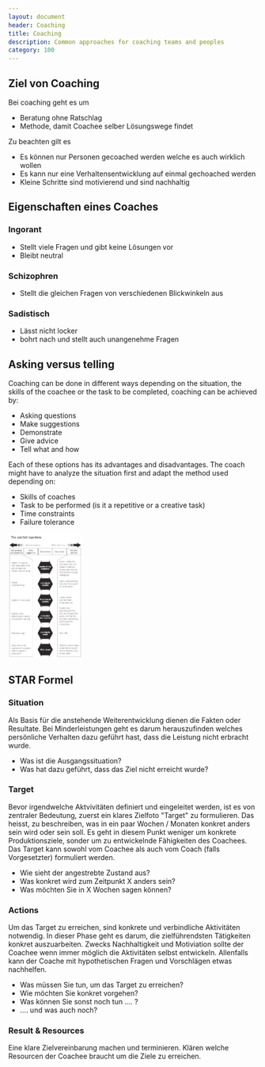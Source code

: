 ```yaml
---
layout: document
header: Coaching
title: Coaching
description: Common approaches for coaching teams and peoples
category: 100
---
```


## Ziel von Coaching

Bei coaching geht es um

* Beratung ohne Ratschlag
* Methode, damit Coachee selber Lösungswege findet

Zu beachten gilt es

* Es können nur Personen gecoached werden welche es auch wirklich wollen
* Es kann nur eine Verhaltensentwicklung auf einmal gechoached werden
* Kleine Schritte sind motivierend und sind nachhaltig

## Eigenschaften eines Coaches

### Ingorant

* Stellt viele Fragen und gibt keine Lösungen vor
* Bleibt neutral

### Schizophren

* Stellt die gleichen Fragen von verschiedenen Blickwinkeln aus

### Sadistisch

* Lässt nicht locker
* bohrt nach und stellt auch unangenehme Fragen

## Asking versus telling

Coaching can be done in different ways depending on the situation, the skills of the coachee or the task to be completed, coaching can be achieved by:

* Asking questions
* Make suggestions
* Demonstrate
* Give advice
* Tell what and how

Each of these options has its advantages and disadvantages. The coach might have to analyze the situation first and adapt the method used depending on:

* Skills of coaches
* Task to be performed (is it a repetitive or a creative task)
* Time constraints
* Failure tolerance

<div class="mb-4 mt-4 mx-auto d-flex justify-content-center flex-wrap">
<img class="border" width="150px" data-width="10" data-height="10" data-action="zoom" src="../assets/img/documents/asking_vs_telling.jpg">
</div>

## STAR Formel

### Situation

Als Basis für die anstehende Weiterentwicklung dienen die Fakten oder Resultate. Bei Minderleistungen geht es darum herauszufinden welches persönliche Verhalten dazu geführt hast, dass die Leistung nicht erbracht wurde.

* Was ist die Ausgangssituation?
* Was hat dazu geführt, dass das Ziel nicht erreicht wurde?

### Target

Bevor irgendwelche Aktvivitäten definiert und eingeleitet werden, ist es von zentraler Bedeutung, zuerst ein klares Zielfoto "Target" zu formulieren. Das heisst, zu beschreiben, was in ein paar Wochen / Monaten konkret anders sein wird oder sein soll. Es geht in diesem Punkt weniger um konkrete Produktionsziele, sonder um zu entwickelnde Fähigkeiten des Coachees. Das Target kann sowohl vom Coachee als auch vom Coach (falls Vorgesetzter) formuliert werden.

* Wie sieht der angestrebte Zustand aus?
* Was konkret wird zum Zeitpunkt X anders sein?
* Was möchten Sie in X Wochen sagen können?

### Actions

Um das Target zu erreichen, sind konkrete und verbindliche Aktivitäten notwendig. In dieser Phase geht es darum, die zielführendsten Tätigkeiten konkret auszuarbeiten. Zwecks Nachhaltigkeit und Motiviation sollte der Coachee wenn immer möglich die Aktivitäten selbst entwickeln. Allenfalls kann der Coache mit hypothetischen Fragen und Vorschlägen etwas nachhelfen.

* Was müssen Sie tun, um das Target zu erreichen?
* Wie möchten Sie konkret vorgehen?
* Was können Sie sonst noch tun .... ?
* .... und was auch noch?

### Result & Resources

Eine klare Zielvereinbarung machen und terminieren. Klären welche Resourcen der Coachee braucht um die Ziele zu erreichen.









